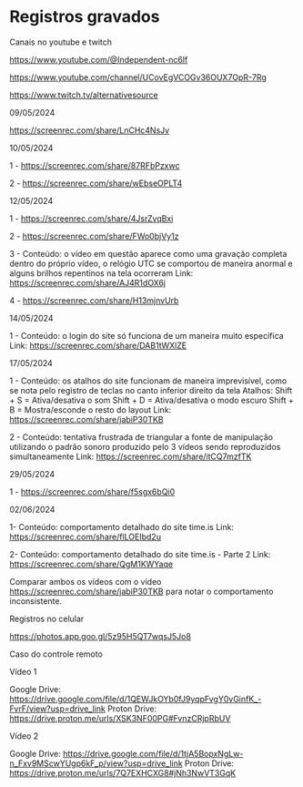 # Registros gravados



Canais no youtube e twitch

https://www.youtube.com/@Independent-nc6lf

https://www.youtube.com/channel/UCovEgVCOGv36OUX7OpR-7Rg

https://www.twitch.tv/alternativesource




09/05/2024

https://screenrec.com/share/LnCHc4NsJv



10/05/2024

1 - https://screenrec.com/share/87RFbPzxwc

2 - https://screenrec.com/share/wEbseOPLT4


12/05/2024
 

1 - https://screenrec.com/share/4JsrZvqBxi

2 - https://screenrec.com/share/FWo0bjVy1z

3 - 
Conteúdo: o vídeo em questão aparece como uma gravação completa dentro do próprio vídeo, o relógio UTC se comportou de maneira anormal e alguns brilhos repentinos na tela ocorreram
Link: https://screenrec.com/share/AJ4R1dOX6j

4 - https://screenrec.com/share/H13mjnvUrb


14/05/2024

1 - 
Conteúdo: o login do site só funciona de um maneira muito específica
Link: https://screenrec.com/share/DAB1tWXlZE 


17/05/2024

1 -
Conteúdo: os atalhos do site funcionam de maneira imprevisível, como se nota pelo registro de teclas no canto inferior direito da tela
Atalhos: 
Shift + S = Ativa/desativa o som
Shift + D = Ativa/desativa o modo escuro
Shift + B = Mostra/esconde o resto do layout
Link: https://screenrec.com/share/jabiP30TKB

2 -
Conteúdo: tentativa frustrada de triangular a fonte de manipulação utilizando o padrão sonoro produzido pelo 3 vídeos sendo reproduzidos simultaneamente
Link: https://screenrec.com/share/itCQ7mzfTK

29/05/2024

1 - https://screenrec.com/share/f5sgx6bQi0

02/06/2024

1-
Conteúdo: comportamento detalhado do site time.is
Link: https://screenrec.com/share/flLOEIbd2u

2-
Conteúdo: comportamento detalhado do site time.is - Parte 2
Link: https://screenrec.com/share/QgM1KWYaqe

Comparar ambos os vídeos com o vídeo https://screenrec.com/share/jabiP30TKB para notar o comportamento inconsistente.


Registros no celular

https://photos.app.goo.gl/5z95H5QT7wqsJ5Jo8


Caso do controle remoto


Vídeo 1

Google Drive: https://drive.google.com/file/d/1QEWJkOYb0fJ9yqpFvgY0vGinfK_-FvrF/view?usp=drive_link
Proton Drive: https://drive.proton.me/urls/XSK3NF00PG#FvnzCRjpRbUV

Vídeo 2

Google Drive: https://drive.google.com/file/d/1tjA5BopxNgLw-n_Fxv9MScwYUgp6kF_p/view?usp=drive_link
Proton Drive:  https://drive.proton.me/urls/7Q7EXHCXG8#jNh3NwVT3GqK














